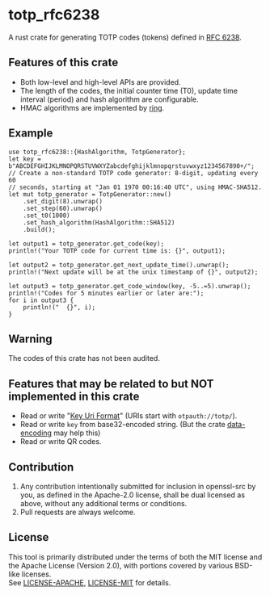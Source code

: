 # totp_rfc6238
A rust crate for generating TOTP codes (tokens) defined in [RFC 6238](https://tools.ietf.org/html/rfc6238).

## Features of this crate
* Both low-level and high-level APIs are provided.
* The length of the codes, the initial counter time (T0), update time
interval (period) and hash algorithm are configurable.
* HMAC algorithms are implemented by [ring](https://crates.io/crates/ring).

## Example
```
use totp_rfc6238::{HashAlgorithm, TotpGenerator};
let key = b"ABCDEFGHIJKLMNOPQRSTUVWXYZabcdefghijklmnopqrstuvwxyz1234567890+/";
// Create a non-standard TOTP code generator: 8-digit, updating every 60
// seconds, starting at "Jan 01 1970 00:16:40 UTC", using HMAC-SHA512.
let mut totp_generator = TotpGenerator::new()
    .set_digit(8).unwrap()
    .set_step(60).unwrap()
    .set_t0(1000)
    .set_hash_algorithm(HashAlgorithm::SHA512)
    .build();

let output1 = totp_generator.get_code(key);
println!("Your TOTP code for current time is: {}", output1);

let output2 = totp_generator.get_next_update_time().unwrap();
println!("Next update will be at the unix timestamp of {}", output2);

let output3 = totp_generator.get_code_window(key, -5..=5).unwrap();
println!("Codes for 5 minutes earlier or later are:");
for i in output3 {
    println!("  {}", i);
}
```

## Warning
The codes of this crate has not been audited.

## Features that may be related to but NOT implemented in this crate
* Read or write "[Key Uri Format](https://github.com/google/google-authenticator/wiki/Key-Uri-Format)"
(URIs start with `otpauth://totp/`).
* Read or write `key` from base32-encoded string. (But the crate
[data-encoding](https://docs.rs/data-encoding/latest/data_encoding/constant.BASE32_NOPAD.html)
may help this)
* Read or write QR codes.

## Contribution
1. Any contribution intentionally submitted for inclusion in openssl-src by
  you, as defined in the Apache-2.0 license, shall be dual licensed as
  above, without any additional terms or conditions.
2. Pull requests are always welcome.

## License
This tool is primarily distributed under the terms of both the MIT license
and the Apache License (Version 2.0), with portions covered by various
BSD-like licenses.  
See [LICENSE-APACHE](LICENSE-APACHE), [LICENSE-MIT](LICENSE-MIT) for details.
